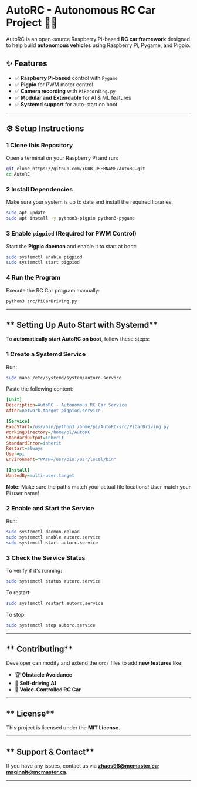 # AutoRC - Autonomous RC Car Project 🚗💨

AutoRC is an open-source Raspberry Pi-based **RC car framework** designed to help build **autonomous vehicles** using Raspberry Pi, Pygame, and Pigpio.

## **✨ Features**
- ✅ **Raspberry Pi-based** control with `Pygame`
- ✅ **Pigpio** for PWM motor control
- ✅ **Camera recording** with `PiRecording.py`
- ✅ **Modular and Extendable** for AI & ML features
- ✅ **Systemd support** for auto-start on boot

---

## **⚙️ Setup Instructions**

### **1️ Clone this Repository**
Open a terminal on your Raspberry Pi and run:

```bash
git clone https://github.com/YOUR_USERNAME/AutoRC.git
cd AutoRC
```

### **2️ Install Dependencies**
Make sure your system is up to date and install the required libraries:

```bash
sudo apt update
sudo apt install -y python3-pigpio python3-pygame
```

### **3️ Enable `pigpiod` (Required for PWM Control)**
Start the **Pigpio daemon** and enable it to start at boot:

```bash
sudo systemctl enable pigpiod
sudo systemctl start pigpiod
```

### **4️ Run the Program**
Execute the RC Car program manually:

```bash
python3 src/PiCarDriving.py
```

---

## ** Setting Up Auto Start with Systemd**
To **automatically start AutoRC on boot**, follow these steps:

### **1️ Create a Systemd Service**
Run:
```bash
sudo nano /etc/systemd/system/autorc.service
```
Paste the following content:
```ini
[Unit]
Description=AutoRC - Autonomous RC Car Service
After=network.target pigpiod.service

[Service]
ExecStart=/usr/bin/python3 /home/pi/AutoRC/src/PiCarDriving.py
WorkingDirectory=/home/pi/AutoRC
StandardOutput=inherit
StandardError=inherit
Restart=always
User=pi
Environment="PATH=/usr/bin:/usr/local/bin"

[Install]
WantedBy=multi-user.target
```
**Note:** Make sure the paths match your actual file locations! User match your Pi user name!

### **2️ Enable and Start the Service**
Run:
```bash
sudo systemctl daemon-reload
sudo systemctl enable autorc.service
sudo systemctl start autorc.service
```

### **3️ Check the Service Status**
To verify if it's running:
```bash
sudo systemctl status autorc.service
```

To restart:
```bash
sudo systemctl restart autorc.service
```

To stop:
```bash
sudo systemctl stop autorc.service
```

---

## ** Contributing**
Developer can modify and extend the `src/` files to add **new features** like:
- 🏆 **Obstacle Avoidance** 
- 🤠 **Self-driving AI** 
- 🎤 **Voice-Controlled RC Car**

---

## ** License**
This project is licensed under the **MIT License**.

---

## ** Support & Contact**
If you have any issues, contact us via **zhaos98@mcmaster.ca**; **maginnit@mcmaster.ca**.

---


